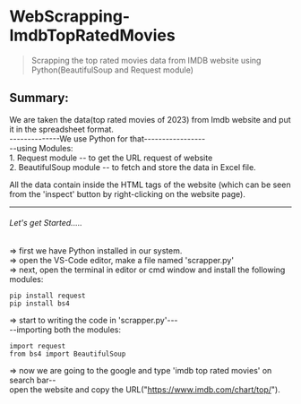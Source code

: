 # WebScrapping-ImdbTopRatedMovies
>
> Scrapping the top rated movies data from IMDB website using Python(BeautifulSoup and Request module)

## Summary:  
  
We are taken the data(top rated movies of 2023) from Imdb website and put it in the spreadsheet format.  
--------------We use Python for that-----------------  
    --using Modules:  
        1. Request module -- to get the URL request of website  
        2. BeautifulSoup module -- to fetch and store the data in Excel file.  
  
All the data contain inside the HTML tags of the website
    (which can be seen from the 'inspect' button by right-clicking on the website page).

------------

###### Let's get Started.....

=> first we have Python installed in our system.  
=> open the VS-Code editor, make a file named 'scrapper.py'  
=> next, open the terminal in editor or cmd window and install the following modules:

    pip install request
    pip install bs4  
      
=> start to writing the code in 'scrapper.py'---   
--importing both the modules:

    import request
    from bs4 import BeautifulSoup  

=> now we are going to the google and type 'imdb top rated movies' on search bar--    
   open the website and copy the URL("https://www.imdb.com/chart/top/").